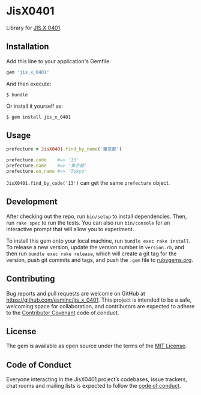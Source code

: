 # JisX0401

Library for [JIS X 0401](https://ja.wikipedia.org/wiki/全国地方公共団体コード).

## Installation

Add this line to your application's Gemfile:

```ruby
gem 'jis_x_0401'
```

And then execute:

    $ bundle

Or install it yourself as:

    $ gem install jis_x_0401

## Usage

```ruby
prefecture = JisX0401.find_by_name('東京都')

prefecture.code    #=> '13'
prefecture.name    #=> '東京都'
prefecture.en_name #=> 'Tokyo'
```

`JisX0401.find_by_code('13')` can get the same `prefecture` object.

## Development

After checking out the repo, run `bin/setup` to install dependencies. Then, run `rake spec` to run the tests. You can also run `bin/console` for an interactive prompt that will allow you to experiment.

To install this gem onto your local machine, run `bundle exec rake install`. To release a new version, update the version number in `version.rb`, and then run `bundle exec rake release`, which will create a git tag for the version, push git commits and tags, and push the `.gem` file to [rubygems.org](https://rubygems.org).

## Contributing

Bug reports and pull requests are welcome on GitHub at https://github.com/esminc/jis_x_0401. This project is intended to be a safe, welcoming space for collaboration, and contributors are expected to adhere to the [Contributor Covenant](http://contributor-covenant.org) code of conduct.

## License

The gem is available as open source under the terms of the [MIT License](http://opensource.org/licenses/MIT).

## Code of Conduct

Everyone interacting in the JisX0401 project’s codebases, issue trackers, chat rooms and mailing lists is expected to follow the [code of conduct](https://github.com/esminc/jis_x_0401/blob/master/CODE_OF_CONDUCT.md).
